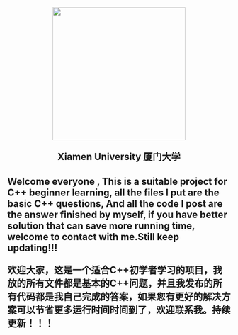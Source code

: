 <h2 align="middle"><img src="https://upload.wikimedia.org/wikipedia/commons/thumb/7/75/Xiamen_University_logo.svg/1200px-Xiamen_University_logo.svg.png" width="300" height="300"/><p align="middle">Xiamen University 厦门大学<p/><h2/>

Welcome everyone , This is a suitable project for C++ beginner learning, all the files I put are the basic C++ questions, And all the code I post are the answer finished by myself, if you have better solution that can save more running time, welcome to contact with me.Still keep updating!!!

欢迎大家，这是一个适合C++初学者学习的项目，我放的所有文件都是基本的C++问题，并且我发布的所有代码都是我自己完成的答案，如果您有更好的解决方案可以节省更多运行时间时间到了，欢迎联系我。持续更新！！！
